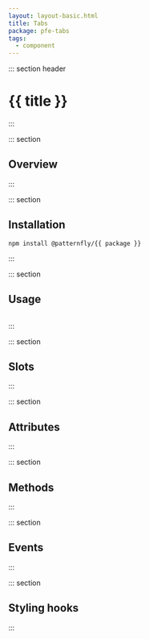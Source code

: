 ```yaml
---
layout: layout-basic.html
title: Tabs
package: pfe-tabs
tags:
  - component
---
```

<script type="module" src="/node_modules/@patternfly/{{ package }}/dist/{{ package }}.min.js"></script>

::: section header
# {{ title }}
:::

::: section
## Overview
:::

::: section
## Installation

```shell
npm install @patternfly/{{ package }}
```
:::

::: section
## Usage

```html

```
:::

::: section
## Slots
:::

::: section
## Attributes
:::

::: section
## Methods
:::

::: section
## Events
:::

::: section
## Styling hooks
:::